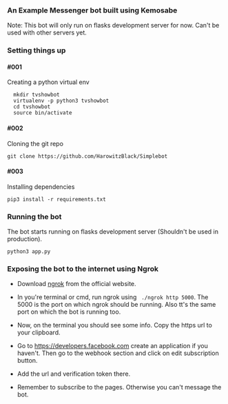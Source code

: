 

### An Example Messenger bot built using Kemosabe

Note: This bot will only run on flasks development server for now. Can't be used with other servers yet.

### Setting things up

#### #001

Creating a python virtual env
```
  mkdir tvshowbot
  virtualenv -p python3 tvshowbot
  cd tvshowbot
  source bin/activate
```

#### #002

Cloning the  git repo

```
git clone https://github.com/HarowitzBlack/Simplebot
```

#### #003

Installing dependencies

```
pip3 install -r requirements.txt
```

### Running the bot

The bot starts running on flasks development server (Shouldn't be used in production).

```
python3 app.py
```

### Exposing the bot to the internet using Ngrok

+ Download [ngrok](https://ngrok.com/) from the official website.

+ In you're terminal or cmd, run ngrok using ``` ./ngrok http 5000```. The 5000 is the port on which ngrok should be running.
  Also tt's the same port on which the bot is running too.  

+ Now, on the terminal you should see some info. Copy the https url to your clipboard.

+ Go to https://developers.facebook.com create an application if you haven't. Then go to the webhook section and click on edit
  subscription button.

+ Add the url and verification token there.

+ Remember to subscribe to the pages. Otherwise you can't message the bot.
